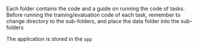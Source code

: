 Each folder contains the code and a guide on running the code of tasks. Before running the training/evaluation code of each task, remember to change directory to the sub-folders, and place the data folder into the sub-folders

The application is stored in the `app`